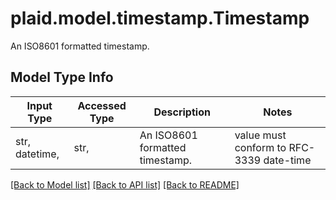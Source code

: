 # plaid.model.timestamp.Timestamp

An ISO8601 formatted timestamp.

## Model Type Info
Input Type | Accessed Type | Description | Notes
------------ | ------------- | ------------- | -------------
str, datetime,  | str,  | An ISO8601 formatted timestamp. | value must conform to RFC-3339 date-time

[[Back to Model list]](../../README.md#documentation-for-models) [[Back to API list]](../../README.md#documentation-for-api-endpoints) [[Back to README]](../../README.md)

